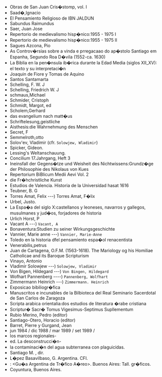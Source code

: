 * Obras de San Juan Cris�stomp, vol. I
* Saad�,Ignacio
* El Pensamiento Religioso de IBN  JALDUN
* Sabundus Raimundus
* Saer, Juan Jose 
* Repertorio de medievalismo hisp�nico:1955 - 1975  I
* Repertorio de medievalismo hisp�nico:1955 - 1975  II
* Sagues Azcona, Pio
* As Controv�rsias sobre a vinda e prregacaao do ap�stolo Santiago em Espanha, Segundo Roa D�vila (1552-ca. 1630)
* La Biblia en la pen�nsula ib�rica durante la Edad Media (siglos XII_XV): el texto y su interpretaci�n
* Joaquin de Fiore y Tomas de Aquino
* Santos Santamarta
* Schelling, F. W. J
* Schelling, Friedrich W. J
* schmaus,Michael
* Schmider, Cristoph
* Schmidt, Margot, ed
* Scholem,Gerhard
* das evangelium nach matt�us
* Schriftelesung,geistliche
* Aisthesis:die Wahrnehmung des Menschen
* Secret, F
* Semmelroth,otto
* Solov'ev, Vladimir  (cfr. `Solowjew, Wladimir`)
* Spicker, Gideon.
* Lessing's Weltanschauung.
* Concilium 17.Jahrgang, Heft 3
* Ineinsfall der Gegens�tze und Weisheit des Nichtwissens:Grundz�ge der Philosophie des Nikolaus von Kues
* Repertorium BiBlicum Medii Aevi Vol. 2
* die Fr�hchristliche Kunst
* Estudios de Valencia. Historia de la Universidad hasat 1616
* Teubner, B. G
* Torres Amat, Felix  ---) Torres Amat, F�lix
* Urbel, Justo.
* La Espa�a del siglo X:castellanos y leoneses, navarros y gallegos, musulmanes y jud�os, forjadores de historia
* Urlich Horst, P
* Vacant A   ---) `Vacant, A`
* Bonaventura:Studien zu seiner Wirkungsgeschichte
* Vannier, Marie anne   ---) `Vannier, Marie-Anne`
* Toledo en la historia dfel pensamiento espa�ol renacentista
* Venerabilis,petrus
* Juan de Cartagena, O.F.M. (1563-1618). The Mariology og his Homiliae Catholicae and its Baroque Scripturism
* Vinayo, Antonio
* Vladimir Solowjew  ---) `Solowjew, Vladimir`
* Von Bigen, Hildegard  ---) `Von Bingen, Hildegard`
* Wofhart Pannenberg  ----) `Pannenberg, Wolfhart`
* Zimmermann Heinrich ---) `Zimmermann. Heinrich`
* Exposicao bibiliogr�fica
* Manuscritos e incunables de la Bilbioteca del Real Seminario Sacerdotal de San Carlos de Zaragoza
* Scripta arabica orientalia:dos estudios de literatura �rabe cristiana
* Scriptur� Sacr� Tomus Vigesimus-Septimus Supllementum
* Rubio Merino, Pedro (editor)
* Santiago-Otero, Horacio (editor)
* Barret, Pierre y Gurgand, Jean
* jun 1984 / dic 1988 / mar 1989  /  set 1989   /   
* los marcos regionales-
* ed. La desconstrucci�n- 
* la contaminaci�n del agua subterranea con plaguicidas.
* Santiago M. , dir. 
* L�pez Basavilbaso, G. Argentina. CFI.
* <GATA>: <Gu�a Argentina de Tr�fico A�reo>. Buenos Aires: Tall. gr�ficos.
* Coyuntura, Buenos Aires.
